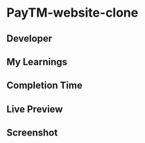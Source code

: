 # PayTM-website-clone

## Developer

## My Learnings

## Completion Time

## Live Preview

## Screenshot
